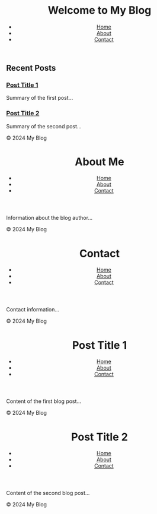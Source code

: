 <!DOCTYPE html>
<html lang="en">
<head>
    <meta charset="UTF-8">
    <meta name="viewport" content="width=device-width, initial-scale=1.0">
    <title>My Blog</title>
    <link rel="stylesheet" href="css/styles.css">
</head>
<body>
    <header>
        <h1>Welcome to My Blog</h1>
        <nav>
            <ul>
                <li><a href="index.html">Home</a></li>
                <li><a href="about.html">About</a></li>
                <li><a href="contact.html">Contact</a></li>
            </ul>
        </nav>
    </header>
    <main>
        <section id="posts">
            <h2>Recent Posts</h2>
            <article>
                <h3><a href="posts/post1.html">Post Title 1</a></h3>
                <p>Summary of the first post...</p>
            </article>
            <article>
                <h3><a href="posts/post2.html">Post Title 2</a></h3>
                <p>Summary of the second post...</p>
            </article>
        </section>
    </main>
    <footer>
        <p>&copy; 2024 My Blog</p>
    </footer>
    <script src="js/scripts.js"></script>
</body>
</html>
<!DOCTYPE html>
<html lang="en">
<head>
    <meta charset="UTF-8">
    <meta name="viewport" content="width=device-width, initial-scale=1.0">
    <title>About - My Blog</title>
    <link rel="stylesheet" href="css/styles.css">
</head>
<body>
    <header>
        <h1>About Me</h1>
        <nav>
            <ul>
                <li><a href="index.html">Home</a></li>
                <li><a href="about.html">About</a></li>
                <li><a href="contact.html">Contact</a></li>
            </ul>
        </nav>
    </header>
    <main>
        <section>
            <p>Information about the blog author...</p>
        </section>
    </main>
    <footer>
        <p>&copy; 2024 My Blog</p>
    </footer>
</body>
</html>
<!DOCTYPE html>
<html lang="en">
<head>
    <meta charset="UTF-8">
    <meta name="viewport" content="width=device-width, initial-scale=1.0">
    <title>Contact - My Blog</title>
    <link rel="stylesheet" href="css/styles.css">
</head>
<body>
    <header>
        <h1>Contact</h1>
        <nav>
            <ul>
                <li><a href="index.html">Home</a></li>
                <li><a href="about.html">About</a></li>
                <li><a href="contact.html">Contact</a></li>
            </ul>
        </nav>
    </header>
    <main>
        <section>
            <p>Contact information...</p>
        </section>
    </main>
    <footer>
        <p>&copy; 2024 My Blog</p>
    </footer>
</body>
</html>
<!DOCTYPE html>
<html lang="en">
<head>
    <meta charset="UTF-8">
    <meta name="viewport" content="width=device-width, initial-scale=1.0">
    <title>Post Title 1 - My Blog</title>
    <link rel="stylesheet" href="../css/styles.css">
</head>
<body>
    <header>
        <h1>Post Title 1</h1>
        <nav>
            <ul>
                <li><a href="../index.html">Home</a></li>
                <li><a href="../about.html">About</a></li>
                <li><a href="../contact.html">Contact</a></li>
            </ul>
        </nav>
    </header>
    <main>
        <article>
            <p>Content of the first blog post...</p>
        </article>
    </main>
    <footer>
        <p>&copy; 2024 My Blog</p>
    </footer>
</body>
</html>
<!DOCTYPE html>
<html lang="en">
<head>
    <meta charset="UTF-8">
    <meta name="viewport" content="width=device-width, initial-scale=1.0">
    <title>Post Title 2 - My Blog</title>
    <link rel="stylesheet" href="../css/styles.css">
</head>
<body>
    <header>
        <h1>Post Title 2</h1>
        <nav>
            <ul>
                <li><a href="../index.html">Home</a></li>
                <li><a href="../about.html">About</a></li>
                <li><a href="../contact.html">Contact</a></li>
            </ul>
        </nav>
    </header>
    <main>
        <article>
            <p>Content of the second blog post...</p>
        </article>
    </main>
    <footer>
        <p>&copy; 2024 My Blog</p>
    </footer>
</body>
</html>

